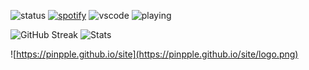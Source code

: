 ![status](https://api.statusbadges.me/badge/status/1219475803990003757?simple=true)
[![spotify](https://api.statusbadges.me/badge/spotify/1219475803990003757)](https://api.statusbadges.me/openspotify/995129234127335444)
![vscode](https://api.statusbadges.me/badge/vscode/1219475803990003757)
![playing](https://api.statusbadges.me/badge/playing/1219475803990003757)

![GitHub Streak](https://streak-stats.demolab.com/?user=vxrm&theme=hacker)
![Stats](https://github-readme-stats.vercel.app/api/top-langs/?username=vxrm&layout=compact&theme=tokyonight)
</p>

![https://pinpple.github.io/site](https://pinpple.github.io/site/logo.png)
